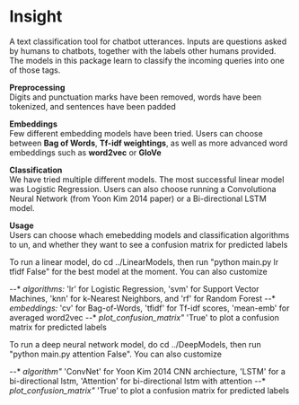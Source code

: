 # Insight

A text classification tool for chatbot utterances. Inputs are questions asked by humans to chatbots, together with the labels other humans provided. The models in this package learn to classify the incoming queries into one of those tags.

<b>Preprocessing</b><br /> Digits and punctuation marks have been removed, words have been tokenized, and sentences have been padded

<b>Embeddings</b><br /> Few different embedding models have been tried. Users can choose between <b>Bag of Words</b>, <b>Tf-idf weightings</b>, as well as more advanced word embeddings such as <b>word2vec</b> or <b>GloVe</b>

<b>Classification</b><br /> We have tried multiple different models. The most successful linear model was Logistic Regression. Users can also choose running a Convolutiona Neural Network (from Yoon Kim 2014 paper) or a Bi-directional LSTM model.

<b>Usage</b><br /> Users can choose whach emebedding models and classification algorithms to un, and whether they want to see a confusion matrix for predicted labels

To run a linear model, do cd ../LinearModels, then run "python main.py lr tfidf False" for the best model at the moment. You can also customize 

--* *algorithms:* 'lr' for Logistic Regression, 'svm' for Support Vector Machines, 'knn' for k-Nearest Neighbors, and 'rf' for Random Forest
--* *embeddings:* 'cv' for Bag-of-Words, 'tfidf' for Tf-idf scores, 'mean-emb' for averaged word2vec
--* *plot_confusion_matrix"* 'True' to plot a confusion matrix for predicted labels

To run a deep neural network model, do cd ../DeepModels, then run "python main.py attention False". You can also customize

--* *algorithm"* 'ConvNet' for Yoon Kim 2014 CNN archiecture, 'LSTM' for a bi-directional lstm, 'Attention' for bi-directional lstm with attention
--* *plot_confusion_matrix"* 'True' to plot a confusion matrix for predicted labels
